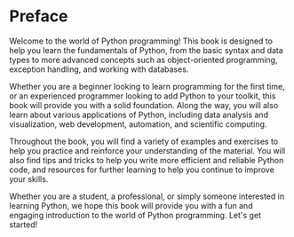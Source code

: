 # **Preface**

Welcome to the world of Python programming! This book is designed to help you learn the fundamentals of Python, from the basic syntax and data types to more advanced concepts such as object-oriented programming, exception handling, and working with databases.

Whether you are a beginner looking to learn programming for the first time, or an experienced programmer looking to add Python to your toolkit, this book will provide you with a solid foundation. Along the way, you will also learn about various applications of Python, including data analysis and visualization, web development, automation, and scientific computing.

Throughout the book, you will find a variety of examples and exercises to help you practice and reinforce your understanding of the material. You will also find tips and tricks to help you write more efficient and reliable Python code, and resources for further learning to help you continue to improve your skills.

Whether you are a student, a professional, or simply someone interested in learning Python, we hope this book will provide you with a fun and engaging introduction to the world of Python programming. Let's get started!